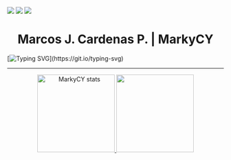 <a href="https://twitter.com/MarkyCY_" target="_blank"><img src="https://img.shields.io/twitter/url?url=https%3A%2F%2Ftwitter.com%2FMarkyCY_&logo=x&label=MarkyCY_"></a>
<a href="https://www.linkedin.com/in/marcos-j-cardenas-p-717b30239/" target="_blank"><img src="https://img.shields.io/twitter/url?url=https%3A%2F%2Fwww.linkedin.com%2Fin%2Fmarcos-j-cardenas-p-717b30239%2F&logo=linkedin&label=Marcos%20J.&labelColor=81a1c1"></a>
![](https://komarev.com/ghpvc/?username=markycy&color=yellow)

<div align="center">
<h1>Marcos J. Cardenas P. | MarkyCY</h1>
</div>

[![Typing SVG](https://readme-typing-svg.herokuapp.com/?color=88c0d0&size=35&center=true&vCenter=true&width=1000&lines=Welcome+to+my+GitHub!;I+love+building+scalable+and+efficient+systems;Let's+build+something+amazing+together!)](https://git.io/typing-svg)

<hr>
<p align="center">
<a href="https://github.com/MarkyCY">
  <img height="180em" src="https://github-readme-stats.vercel.app/api?username=markycy&show_icons=true&hide_border=true&theme=nord&locale=en" alt="MarkyCY stats">
  <img height="180em" src="https://github-readme-stats.vercel.app/api/top-langs/?username=markycy&layout=compact&hide_border=true&theme=nord">
</a>
</p>
<!--
**MarkyCY/MarkyCY** is a ✨ _special_ ✨ repository because its `README.md` (this file) appears on your GitHub profile.

Here are some ideas to get you started:

- 🔭 I’m currently working on ...
- 🌱 I’m currently learning ...
- 👯 I’m looking to collaborate on ...
- 🤔 I’m looking for help with ...
- 💬 Ask me about ...
- 📫 How to reach me: ...
- 😄 Pronouns: ...
- ⚡ Fun fact: ...
-->
